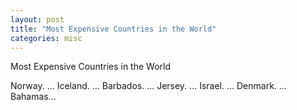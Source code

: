 ```yaml
---
layout: post
title: "Most Expensive Countries in the World"
categories: misc
---
```


Most Expensive Countries in the World 

Norway. ...
Iceland. ...
Barbados. ...
Jersey. ...
Israel. ...
Denmark. ...
Bahamas...
